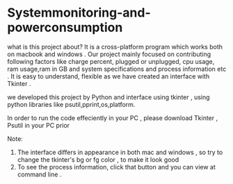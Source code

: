 # Systemmonitoring-and-powerconsumption
what is this project about?
It is a cross-platform program which works both on macbook and windows . Our project mainly focused on contributing following factors like charge percent, plugged or unplugged, cpu usage, ram usage,ram in GB and system specifications and process information etc . It is easy to understand, flexible as we have created an interface with Tkinter .

we developed this project by Python and interface using tkinter , using python libraries like psutil,pprint,os,platform. 

In order to run the code effeciently in your PC , please download Tkinter , Psutil in your PC prior 

Note:
1. The interface differs in appearance in both mac and windows , so try to change the tkinter's bg or fg color , to make it look good 
2. To see the process information, click that button and you can view at command line .      


